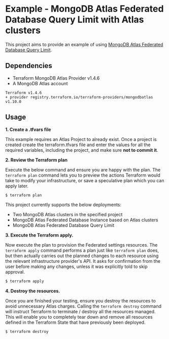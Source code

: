 # Example - MongoDB Atlas Federated Database Query Limit with Atlas clusters

This project aims to provide an example of using [MongoDB Atlas Federated Database Query Limit](https://www.mongodb.com/docs/atlas/data-federation/overview/).


## Dependencies

* Terraform MongoDB Atlas Provider v1.4.6
* A MongoDB Atlas account 

```
Terraform v1.4.6
+ provider registry.terraform.io/terraform-providers/mongodbatlas v1.10.0
```

## Usage
**1\. Create a .tfvars file**

This example requires an Atlas Project to already exist. Once a project is created create the terraform.tfvars file and enter the values for all the required variables, including the project, and make sure **not to commit it**.

**2\. Review the Terraform plan**

Execute the below command and ensure you are happy with the plan. The `terraform plan` command lets you to preview the actions Terraform would take to modify your infrastructure, or save a speculative plan which you can apply later.

``` bash
$ terraform plan
```
This project currently supports the below deployments:

- Two MongoDB Atlas clusters in the specified project
- MongoDB Atlas Federated Database Instance based on Atlas clusters
- MongoDB Atlas Federated Database Query Limit

**3\. Execute the Terraform apply.**

Now execute the plan to provision the Federated settings resources. The `terraform apply` command performs a plan just like `terraform plan` does, but then actually carries out the planned changes to each resource using the relevant infrastructure provider's API. It asks for confirmation from the user before making any changes, unless it was explicitly told to skip approval.

``` bash
$ terraform apply
```

**4\. Destroy the resources.**

Once you are finished your testing, ensure you destroy the resources to avoid unnecessary Atlas charges. Calling the `terraform destroy` command will instruct Terraform to terminate / destroy all the resources managed. This will enable you to completely tear down and remove all resources defined in the Terraform State that have previously been deployed.

``` bash
$ terraform destroy
```
